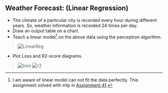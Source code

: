 ## Weather Forecast: (Linear Regression)
- The climate of a particular city is recorded every hour during different years. So, weather information is recorded 24 times per day.
- Draw an output table on a chart.
- Teach a linear model[^1] on the above data using the perceptron algorithm.
> ![LinearReg](https://user-images.githubusercontent.com/77120507/154800951-3ae9e380-6c88-4ad1-ae20-5cd299fe9f97.png)
- Plot Loss and R2-score diagrams.
> ![loss](https://user-images.githubusercontent.com/77120507/154802051-e81a8ff1-5883-4b66-86e7-455c2cfbdfdb.png)
![r2](https://user-images.githubusercontent.com/77120507/154802054-d9bf3211-3220-4e1f-8eab-5c728ced739e.png)


[^1]: I am aware of linear model can not fit the data perfectly. This assignment solved with mlp in <a href="https://github.com/BenyaminZojaji/Machine_Learning/tree/main/Assignment41">Assignment 41</a>.
